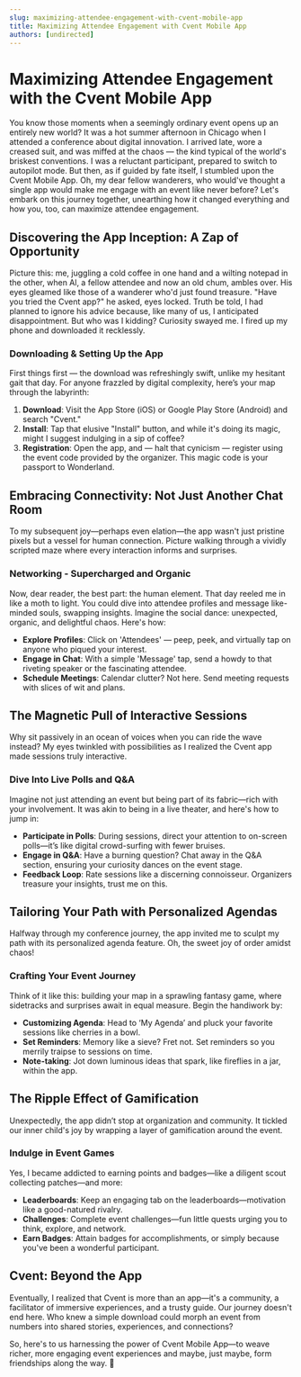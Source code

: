 ```yaml
---
slug: maximizing-attendee-engagement-with-cvent-mobile-app
title: Maximizing Attendee Engagement with Cvent Mobile App
authors: [undirected]
---
```



# Maximizing Attendee Engagement with the Cvent Mobile App

You know those moments when a seemingly ordinary event opens up an entirely new world? It was a hot summer afternoon in Chicago when I attended a conference about digital innovation. I arrived late, wore a creased suit, and was miffed at the chaos — the kind typical of the world's briskest conventions. I was a reluctant participant, prepared to switch to autopilot mode. But then, as if guided by fate itself, I stumbled upon the Cvent Mobile App. Oh, my dear fellow wanderers, who would've thought a single app would make me engage with an event like never before? Let's embark on this journey together, unearthing how it changed everything and how you, too, can maximize attendee engagement.

## Discovering the App Inception: A Zap of Opportunity

Picture this: me, juggling a cold coffee in one hand and a wilting notepad in the other, when Al, a fellow attendee and now an old chum, ambles over. His eyes gleamed like those of a wanderer who'd just found treasure. "Have you tried the Cvent app?" he asked, eyes locked. Truth be told, I had planned to ignore his advice because, like many of us, I anticipated disappointment. But who was I kidding? Curiosity swayed me. I fired up my phone and downloaded it recklessly.

### Downloading & Setting Up the App

First things first — the download was refreshingly swift, unlike my hesitant gait that day. For anyone frazzled by digital complexity, here’s your map through the labyrinth:

1. **Download**: Visit the App Store (iOS) or Google Play Store (Android) and search "Cvent."
2. **Install**: Tap that elusive "Install" button, and while it's doing its magic, might I suggest indulging in a sip of coffee?
3. **Registration**: Open the app, and — halt that cynicism — register using the event code provided by the organizer. This magic code is your passport to Wonderland.

## Embracing Connectivity: Not Just Another Chat Room

To my subsequent joy—perhaps even elation—the app wasn't just pristine pixels but a vessel for human connection. Picture walking through a vividly scripted maze where every interaction informs and surprises.

### Networking - Supercharged and Organic

Now, dear reader, the best part: the human element. That day reeled me in like a moth to light. You could dive into attendee profiles and message like-minded souls, swapping insights. Imagine the social dance: unexpected, organic, and delightful chaos. Here's how:

- **Explore Profiles**: Click on 'Attendees' — peep, peek, and virtually tap on anyone who piqued your interest.
- **Engage in Chat**: With a simple 'Message' tap, send a howdy to that riveting speaker or the fascinating attendee.
- **Schedule Meetings**: Calendar clutter? Not here. Send meeting requests with slices of wit and plans.

## The Magnetic Pull of Interactive Sessions

Why sit passively in an ocean of voices when you can ride the wave instead? My eyes twinkled with possibilities as I realized the Cvent app made sessions truly interactive.

### Dive Into Live Polls and Q&A

Imagine not just attending an event but being part of its fabric—rich with your involvement. It was akin to being in a live theater, and here's how to jump in:

- **Participate in Polls**: During sessions, direct your attention to on-screen polls—it’s like digital crowd-surfing with fewer bruises.
- **Engage in Q&A**: Have a burning question? Chat away in the Q&A section, ensuring your curiosity dances on the event stage.
- **Feedback Loop**: Rate sessions like a discerning connoisseur. Organizers treasure your insights, trust me on this.

## Tailoring Your Path with Personalized Agendas

Halfway through my conference journey, the app invited me to sculpt my path with its personalized agenda feature. Oh, the sweet joy of order amidst chaos!

### Crafting Your Event Journey

Think of it like this: building your map in a sprawling fantasy game, where sidetracks and surprises await in equal measure. Begin the handiwork by:

- **Customizing Agenda**: Head to ‘My Agenda’ and pluck your favorite sessions like cherries in a bowl.
- **Set Reminders**: Memory like a sieve? Fret not. Set reminders so you merrily traipse to sessions on time.
- **Note-taking**: Jot down luminous ideas that spark, like fireflies in a jar, within the app.

## The Ripple Effect of Gamification 

Unexpectedly, the app didn’t stop at organization and community. It tickled our inner child's joy by wrapping a layer of gamification around the event.

### Indulge in Event Games

Yes, I became addicted to earning points and badges—like a diligent scout collecting patches—and more:

- **Leaderboards**: Keep an engaging tab on the leaderboards—motivation like a good-natured rivalry.
- **Challenges**: Complete event challenges—fun little quests urging you to think, explore, and network.
- **Earn Badges**: Attain badges for accomplishments, or simply because you've been a wonderful participant.

## Cvent: Beyond the App

Eventually, I realized that Cvent is more than an app—it's a community, a facilitator of immersive experiences, and a trusty guide. Our journey doesn't end here. Who knew a simple download could morph an event from numbers into shared stories, experiences, and connections? 

So, here's to us harnessing the power of Cvent Mobile App—to weave richer, more engaging event experiences and maybe, just maybe, form friendships along the way. 🚀